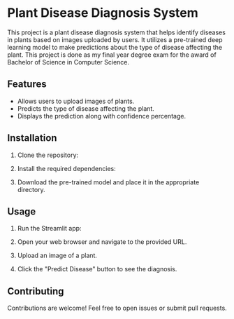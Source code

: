 # Plant Disease Diagnosis System

This project is a plant disease diagnosis system that helps identify diseases in plants based on images uploaded by users. It utilizes a pre-trained deep learning model to make predictions about the type of disease affecting the plant. This project is done as my final year degree exam for the award of Bachelor of Science in Computer Science.

## Features

- Allows users to upload images of plants.
- Predicts the type of disease affecting the plant.
- Displays the prediction along with confidence percentage.

## Installation

1. Clone the repository: 

2. Install the required dependencies:

3. Download the pre-trained model and place it in the appropriate directory.

## Usage

1. Run the Streamlit app:

2. Open your web browser and navigate to the provided URL.

3. Upload an image of a plant.

4. Click the "Predict Disease" button to see the diagnosis.


## Contributing

Contributions are welcome! Feel free to open issues or submit pull requests.



